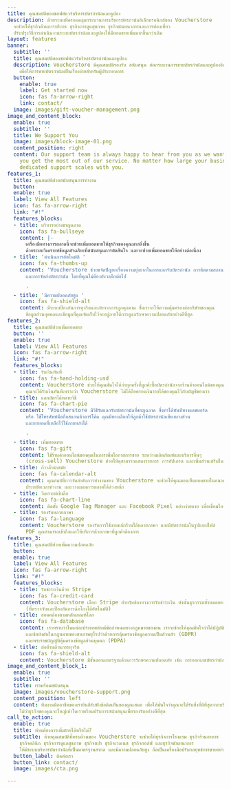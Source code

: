 ```yaml
---
title: คุณสมบัติของซอฟต์แวร์บริหารบัตรกำนัลและคูปอง
description: ด้วยระบบที่ครอบคลุมกระบวนการบริหารบัตรกำนัลอิเล็กทรอนิกส์ของ Voucherstore
  จะช่วยให้ธุรกิจด้านการบริการ ธุรกิจการดูแสุขภาพ ธุรกิจนันทนาการและการท่องเที่ยว
  ปรับปรุงวิธีการดำเนินงานระบบบัตรกำนัลและคูปองให้มียอดขายเพิ่มมากขึ้นกว่าเดิม
layout: features
banner:
  subtitle: ''
  title: คุณสมบัติของซอฟต์แวร์บริหารบัตรกำนัลและคูปอง
  description: Voucherstore มีคุณสมบัติรองรับ สนับสนุน ต่อกระบวนการขายบัตรกำนัลและคูปองอิเล็กทรอนิกส์
    เพื่อให้การขายบัตรกำนัลเป็นเรื่องง่ายสำหรับผู้ประกอบการ
  button:
    enable: true
    label: Get started now
    icon: fas fa-arrow-right
    link: contact/
  image: images/gift-voucher-management.png
image_and_content_block:
  enable: true
  subtitle: ''
  title: We Support You
  image: images/block-image-01.png
  content_position: right
  content: Our support team is always happy to hear from you as we want to ensure
    you get the most out of our service. No matter how large your business is, our
    dedicated support scales with you.
features_1:
  title: คุณสมบัติช่วยสนับสนุนการทำงาน
  button: 
  enable: true
  label: View All Features
  icon: fas fa-arrow-right
  link: "#!"
  features_blocks:
  - title: บริหารอย่างชาญฉลาด
    icon: fas fa-bullseye
    content: |-
      เครื่องมือทางการตลาดนี้จะช่วยเพิ่มยอดขายให้ธุรกิจของคุณมากยิ่งขึ้น
      ด้วยระบบวิเคราะห์ข้อมูลอัจฉริยะที่สนับสนุนการตัดสินใจ และจะช่วยเพิ่มยอดขายให้อย่างต่อเนื่อง
  - title: 'ดำเนินการอัตโนมัติ '
    icon: fas fa-thumbs-up
    content: 'Voucherstore ช่วยขจัดปัญหาเรื่องความยุ่งยากในการแลกรับบัตรกำนัล การติดตามสถานะบัตรกำนัล
      และการจัดส่งบัตรกำนัล โดยที่คุณไม่ต้องกังวลอีกต่อไป

      '
  - title: 'มีความปลอดภัยสูง '
    icon: fas fa-shield-alt
    content: มีระบบป้องกันการทุจริตและภัยจากการถูกคุกคาม ซึ่งเราจะให้ความคุ้มครองต่อบริษัทของคุณ
      ข้อมูลส่วนบุคคลและข้อมูลที่คุณจัดเก็บไว้จะอยู่ภายใต้การดูแลรักษาความปลอดภัยอย่างดีที่สุด
features_2:
  title: คุณสมบัติช่วยเพิ่มยอดขาย
  button: ''
  enable: true
  label: View All Features
  icon: fas fa-arrow-right
  link: "#!"
  features_blocks:
  - title: รับเงินทันที
    icon: fas fa-hand-holding-usd
    content: Voucherstore ช่วยให้คุณมั่นใจได้ว่าทุกครั้งที่ลูกค้าซื้อบัตรกำนัลจากร้านค้าออนไลน์ของคุณ
      คุณจะได้รับเงินทันทีเพราะว่า Voucherstore ไม่ได้ถือครองเงินรายได้ของคุณไว้กับบัญชีของเรา
  - title: แลกบัตรได้หลายวิธี
    icon: fas fa-chart-pie
    content: 'Voucherstore มีวิธีรับแลกรับบัตรกำนัลที่ชาญฉลาด ซึ่งทำได้ทันทีทางแดชบอร์ด
      หรือ ใช้โทรศัพท์มือถือสแกนคิวอาร์โค้ด คุณมีทางเลือกให้ลูกค้าใช้บัตรกำนัลเพียงบางส่วน
      และยกยอดที่เหลือไว้ใช้ภายหลังได้

      '
  - title: เพิ่มยอดขาย
    icon: fas fa-gift
    content: ใช้ร้านค้าออนไลน์ของคุณในการเพิ่มโอกาสการขาย ระหว่างผลิตภัณฑ์และบริการอื่นๆ
      (cross-sell) Voucherstore ช่วยให้คุสามารถแสดงรายการ การอัปเกรด และเพิ่มส่วนเสริมในรถเข็นได้อย่างเต็มที่
  - title: ก้าวล้ำนำสมัย
    icon: fas fa-calendar-alt
    content: คุณสมบัติการจัดลำดับการทำงานของ Voucherstore จะช่วยให้คุณมองเห็นยอดขายในอนาคต
      ประหยัดเวลาทำงาน และวางแผนการตลาดได้ล่วงหน้า
  - title: วิเคราะห์เชิงลึก
    icon: fas fa-chart-line
    content: ติดตั้ง Google Tag Manager และ Facebook Pixel อย่างง่ายดาย เพื่อเชื่อมโยงข้อมูลวิเคราะห์อีคอมเมิร์ซขั้นสูงให้กับธุรกิจของคุณ
  - title: รองรับหลายภาษา
    icon: fas fa-language
    content: Voucherstore รองรับการใช้งานหน้าร้านได้หลายภาษา และมีบัตรกำนัลในรูปแบบไฟล์
      PDF คุณสามารถเข้าถึงและให้บริการด้วยภาษาที่ลูกค้าต้องการ
features_3:
  title: คุณสมบัติช่วยเพิ่มความปลอดภัย
  button: 
  enable: true
  label: View All Features
  icon: fas fa-arrow-right
  link: "#!"
  features_blocks:
  - title: รับชำระเงินด้วย Stripe
    icon: fas fa-credit-card
    content: Voucherstore เลือก Stripe สำหรับช่องทางการรับชำระเงิน ดังนั้นธุรกรรมทั้งหมดของคุณจะถูกดำเนินการโดยผู้ให้บริการมืออาชีพระดับมาตรฐานสากล
      (ที่ตรวจจับและป้องกันการฉ้อโกงได้อัตโนมัติ)
  - title: สอดคล้องตามหลักเกณฑ์โลก
    icon: fas fa-database
    content: เราทราบว่าในแต่ละประเทศต่างมีข้อกำหนดทางกฎหมายของตน เราจะช่วยให้คุณมั่นใจว่าได้ปฏิบัติตามข้อกำหนด
      และข้อบังคับในกฎหมายของสหภาพยุโรปว่าด้วยการคุ้มครองข้อมูลความเป็นส่วนตัว (GDPR)
      และพระราชบัญญัติคุ้มครองข้อมูลส่วนบุคคล (PDPA)
  - title: ต่อต้านด้านการทุจริต
    icon: fas fa-shield-alt
    content: Voucherstore มีขั้นตอนมาตรฐานด้านการรักษาความปลอดภัย เช่น การออกเลขบัตรกำนัลใหม่เพื่อลดความเสี่ยงจากการทุจริตและผู้กระทำความผิด
image_and_content_block_1:
  enable: true
  subtitle: ''
  title: เราพร้อมสนับสนุน
  image: images/voucherstore-support.png
  content_position: left
  content: ทีมงานมืออาชีพของเรายินดีรับฟังข้อคิดเห็นของคุณเสมอ เพื่อให้มั่นใจว่าคุณจะได้รับสิ่งที่ดีที่สุดจากบริการของเรา
    ไม่ว่าธุรกิจของคุณจะใหญ่เท่าใดเราพร้อมปรับการสนับสนุนเพื่อรองรับอย่างดีที่สุด
call_to_action:
  enable: true
  title: ท่านต้องการเพิ่มรายได้หรือไม่?
  subtitle: ด้วยคุณสมบัติที่ครบถ้วนของ Voucherstore จะช่วยให้ธุรกิจการโรงแรม ธุรกิจร้านอาหาร
    ธุรกิจคลินิก ธุรกิจการดูแลสุขภาพ ธุรกิจสปา ธุรกิจเวลเนส ธุรกิจกอล์ฟ และธุรกิจนันทนาการ
    ให้มีระบบบริหารบัตรกำนัลที่เป็นมาตรฐานสากล และมีความปลอดภัยสูง ถือเป็นเครื่องมือปรับกลยุทธ์การขายอย่างถาวรสำหรับธุรกิจ
  button_label: ติดต่อเรา
  button_link: contact/
  image: images/cta.png

---
```

